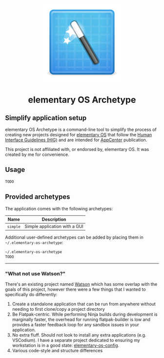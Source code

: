 <p align="center">
  <img src="data/assets/elementary-os-archetype.svg" alt="Icon" />
</p>
<h1 align="center">elementary OS Archetype</h1>

## Simplify application setup

elementary OS Archetype is a command-line tool to simplify the process of creating new projects designed for [elementary OS](https://elementary.io) that follow the [Human Interface Guidelines (HIG)](https://docs.elementary.io/hig/) and are intended for [AppCenter](https://appcenter.elementary.io) publication.

This project is not affiliated with, or endorsed by, elementary OS. It was created by me for convenience.

## Usage

```bash
TODO
```

## Provided archetypes

The application comes with the following archetypes:

| Name | Description |
| ---- | ----------- |
| `simple` | Simple application with a GUI |

Additional user-defined archetypes can be added by placing them in `~/.elementary-os-archetype`:

```plaintext
~/.elementary-os-archetype
TODO
```

----

### "What not use Watson?"

There's an existing project named [Watson](https://github.com/small-tech/watson) which has some overlap with the goals of this project, however there were a few things that I wanted to specifically do differently:

1. Create a standalone application that can be run from anywhere without needing to first clone/copy a project directory
2. Be Flatpak-centric. While performing Ninja builds during development is marginally faster, the overhead for running flatpak-builder is low and provides a faster feedback loop for any sandbox issues in your application.
3. No extra fluff. Should not look to install any extra applications (e.g. VSCodium). I have a separate project dedicated to ensuring my workstation is in a good state: [elementary-os-config](https://github.com/avojak/avojak/elementary-os-config).
3. Various code-style and structure differences